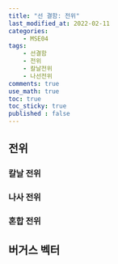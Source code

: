 ```yaml
---
title: "선 결함: 전위"
last_modified_at: 2022-02-11
categories:
    - MSE04
tags:
    - 선결함
    - 전위
    - 칼날전위
    - 나선전위
comments: true
use_math: true
toc: true
toc_sticky: true
published : false
---
```


## 전위



### 칼날 전위



### 나사 전위



### 혼합 전위



## 버거스 벡터
